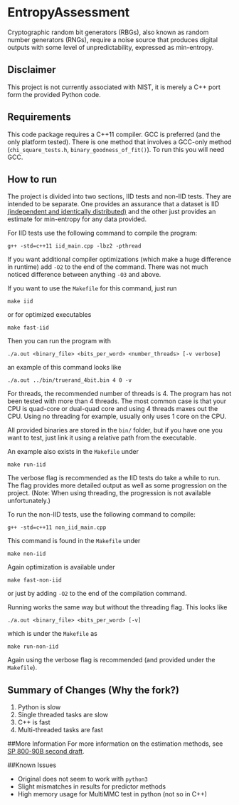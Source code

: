 # EntropyAssessment
Cryptographic random bit generators (RBGs), also known as random number generators (RNGs), require a noise source that produces digital outputs with some level of unpredictability, expressed as min-entropy. 

## Disclaimer
This project is not currently associated with NIST, it is merely a C++ port form the provided Python code. 

## Requirements

This code package requires a C++11 compiler. GCC is preferred (and the only platform tested). There is one method that involves a GCC-only method (`chi_square_tests.h`, `binary_goodness_of_fit()`). To run this you will need GCC.

## How to run

The project is divided into two sections, IID tests and non-IID tests. They are intended to be separate. One provides an assurance that a dataset is IID [(independent and identically distributed)](https://en.wikipedia.org/wiki/Independent_and_identically_distributed_random_variables) and the other just provides an estimate for min-entropy for any data provided. 

For IID tests use the following command to compile the program:

    g++ -std=c++11 iid_main.cpp -lbz2 -pthread

If you want additional compiler optimizations (which make a huge difference in runtime) add `-O2` to the end of the command. There was not much noticed difference between anything `-O3` and above.

If you want to use the `Makefile` for this command, just run

    make iid

or for optimized executables

    make fast-iid

Then you can run the program with

	./a.out <binary_file> <bits_per_word> <number_threads> [-v verbose]

an example of this command looks like

	./a.out ../bin/truerand_4bit.bin 4 0 -v

For threads, the recommended number of threads is 4. The program has not been tested with more than 4 threads. The most common case is that your CPU is quad-core or dual-quad core and using 4 threads maxes out the CPU. Using no threading for example, usually only uses 1 core on the CPU.

All provided binaries are stored in the `bin/` folder, but if you have one you want to test, just link it using a relative path from the executable.

An example also exists in the `Makefile` under

    make run-iid

The verbose flag is recommended as the IID tests do take a while to run. The flag provides more detailed output as well as some progression on the project. (Note: When using threading, the progression is not available unfortunately.)

To run the non-IID tests, use the following command to compile:

    g++ -std=c++11 non_iid_main.cpp

This command is found in the `Makefile` under

	make non-iid

Again optimization is available under

	make fast-non-iid

or just by adding `-O2` to the end of the compilation command.

Running works the same way but without the threading flag. This looks like

	./a.out <binary_file> <bits_per_word> [-v]

which is under the `Makefile` as 

	make run-non-iid

Again using the verbose flag is recommended (and provided under the `Makefile`). 

## Summary of Changes (Why the fork?)
1. Python is slow
2. Single threaded tasks are slow
3. C++ is fast
4. Multi-threaded tasks are fast

##More Information
For more information on the estimation methods, see [SP 800-90B second draft](http://csrc.nist.gov/publications/drafts/800-90/sp800-90b_second_draft.pdf).

##Known Issues

* Original does not seem to work with `python3`
* Slight mismatches in results for predictor methods
* High memory usage for MultiMMC test in python (not so in C++)
